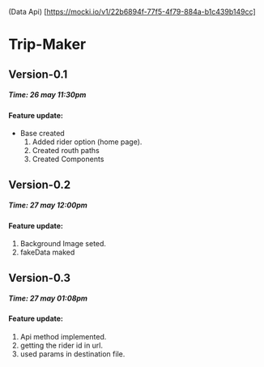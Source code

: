 (Data Api) [https://mocki.io/v1/22b6894f-77f5-4f79-884a-b1c439b149cc]

# Trip-Maker

## Version-0.1

##### Time: 26 may 11:30pm

#### Feature update:

- Base created
  1.  Added rider option (home page).
  2.  Created routh paths
  3.  Created Components

## Version-0.2

##### Time: 27 may 12:00pm

#### Feature update:

1.  Background Image seted.
2.  fakeData maked

## Version-0.3

##### Time: 27 may 01:08pm

#### Feature update:

1.  Api method implemented.
2.  getting the rider id in url.
3.  used params in destination file.
